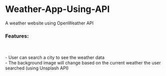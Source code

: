 # Weather-App-Using-API
A weather website using OpenWeather API </br>
<h3> Features: </h3></br>
</br> - User can search a city to see the weather data
</br> - The background image will change based on the current weather the user searched (using Unsplash API)

